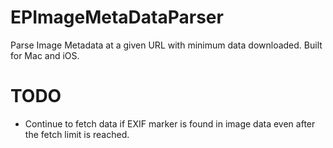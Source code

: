 EPImageMetaDataParser
=====================

Parse Image Metadata at a given URL with minimum data downloaded. Built for Mac and iOS.


TODO
====
+ Continue to fetch data if EXIF marker is found in image data even after the fetch limit is reached.